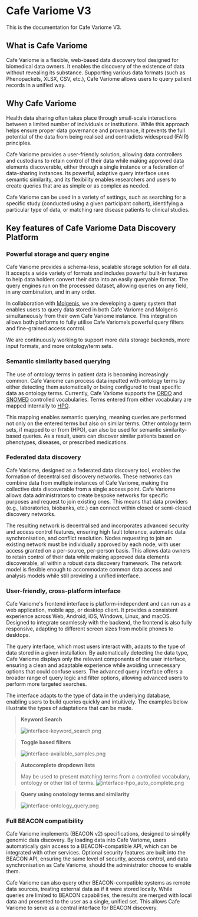 # Cafe Variome V3

<primary-label ref="cv3"/>

This is the documentation for Cafe Variome V3.

## What is Cafe Variome

Cafe Variome is a flexible, web-based data discovery tool designed for biomedical data owners. It enables the discovery of the existence of data without revealing its substance. Supporting various data formats (such as Phenopackets, XLSX, CSV, etc.), Cafe Variome allows users to query patient records in a unified way.

## Why Cafe Variome

Health data sharing often takes place through small-scale interactions between a limited number of individuals or institutions. While this approach helps ensure proper data governance and provenance, it prevents the full potential of the data from being realised and contradicts widespread (<tooltip term="FAIR">FAIR</tooltip>) principles.

Cafe Variome provides a user-friendly solution, allowing data controllers and custodians to retain control of their data while making approved data elements discoverable, either through a single instance or a federation of data-sharing instances. Its powerful, adaptive query interface uses semantic similarity, and its flexibility enables researchers and users to create queries that are as simple or as complex as needed.

Cafe Variome can be used in a variety of settings, such as searching for a specific study (conducted using a given participant cohort), identifying a particular type of data, or matching rare disease patients to clinical studies.

## Key features of Cafe Variome Data Discovery Platform

### Powerful storage and query engine

Cafe Variome provides a schema-less, scalable storage solution for all data. It accepts a wide variety of formats and includes powerful built-in features to help data holders convert their data into an easily queryable format. The query engines run on the processed dataset, allowing queries on any field, in any combination, and in any order.

In collaboration with <a href="https://www.molgenis.org/"><tooltip term="Molgenis">Molgenis</tooltip></a>, we are developing a query system that enables users to query data stored in both Cafe Variome and Molgenis simultaneously from their own Cafe Variome instance. This integration allows both platforms to fully utilise Cafe Variome’s powerful query filters and fine-grained access control.

We are continuously working to support more data storage backends, more input formats, and more ontology/term sets.

### Semantic similarity based querying

The use of ontology terms in patient data is becoming increasingly common. Cafe Variome can process data inputted with ontology terms by either detecting them automatically or being configured to treat specific data as ontology terms. Currently, Cafe Variome supports the <a href="https://www.orphadata.com/ontologies/"><tooltip term="ORDO">ORDO</tooltip></a> and <a href="https://www.snomed.org/what-is-snomed-ct"><tooltip term="SNOMED">SNOMED</tooltip></a>  controlled vocabularies. Terms entered from either vocabulary are mapped internally to <a href="https://hpo.jax.org/"><tooltip term="HPO">HPO</tooltip></a>. 

This mapping enables semantic querying, meaning queries are performed not only on the entered terms but also on similar terms. Other ontology term sets, if mapped to or from (<tooltip term="HPO">HPO</tooltip>), can also be used for semantic similarity-based queries. As a result, users can discover similar patients based on phenotypes, diseases, or prescribed medications.

### Federated data discovery

Cafe Variome, designed as a federated data discovery tool, enables the formation of decentralised discovery networks. These networks can combine data from multiple instances of Cafe Variome, making the collective data discoverable from a single access point. Cafe Variome allows data administrators to create bespoke networks for specific purposes and request to join existing ones. This means that data providers (e.g., laboratories, biobanks, etc.) can connect within closed or semi-closed discovery networks.

The resulting network is decentralised and incorporates advanced security and access control features, ensuring high fault tolerance, automatic data synchronisation, and conflict resolution. Nodes requesting to join an existing network must be individually approved by each node, with user access granted on a per-source, per-person basis. This allows data owners to retain control of their data while making approved data elements discoverable, all within a robust data discovery framework. The network model is flexible enough to accommodate common data access and analysis models while still providing a unified interface.

### User-friendly, cross-platform interface

Cafe Variome's frontend interface is platform-independent and can run as a web application, mobile app, or desktop client. It provides a consistent experience across Web, Android, iOS, Windows, Linux, and macOS. Designed to integrate seamlessly with the backend, the frontend is also fully responsive, adapting to different screen sizes from mobile phones to desktops.

The query interface, which most users interact with, adapts to the type of data stored in a given installation. By automatically detecting the data type, Cafe Variome displays only the relevant components of the user interface, ensuring a clean and adaptable experience while avoiding unnecessary options that could confuse users. The advanced query interface offers a broader range of query logic and filter options, allowing advanced users to perform more targeted searches.

The interface adapts to the type of data in the underlying database, enabling users to build queries quickly and intuitively. The examples below illustrate the types of adaptations that can be made.

> **Keyword Search**
>
> ![interface-keyword_search.png](interface-keyword_search.png)

> **Toggle based filters**
>
> ![interface-available_samples.png](interface-available_samples.png)

> **Autocomplete dropdown lists**
>
> May be used to present matching terms from a controlled vocabulary, ontology or other list of terms.
> ![interface-hpo_auto_complete.png](interface-hpo_auto_complete.png)

> **Query using onotology terms and similarity**
>
> ![interface-ontology_query.png](interface-ontology_query.png)

### Full BEACON compatibility

Cafe Variome implements (<tooltip term="BEACON">BEACON v2</tooltip>) specifications, designed to simplify genomic data discovery. By loading data into Cafe Variome, users automatically gain access to a BEACON-compatible API, which can be integrated with other services. Optional security features are built into the BEACON API, ensuring the same level of security, access control, and data synchronisation as Cafe Variome, should the administrator choose to enable them.

Cafe Variome can also query other BEACON-compatible systems as remote data sources, treating external data as if it were stored locally. While queries are limited to BEACON capabilities, the results are merged with local data and presented to the user as a single, unified set. This allows Cafe Variome to serve as a central interface for BEACON discovery.

<seealso>
    <category ref="related">
        <a href="quick-start-guide.md"/>
        <a href="user-and-admin-access-control.md"/>
        <a href="external-services-integration.md"/>
    </category>
</seealso>